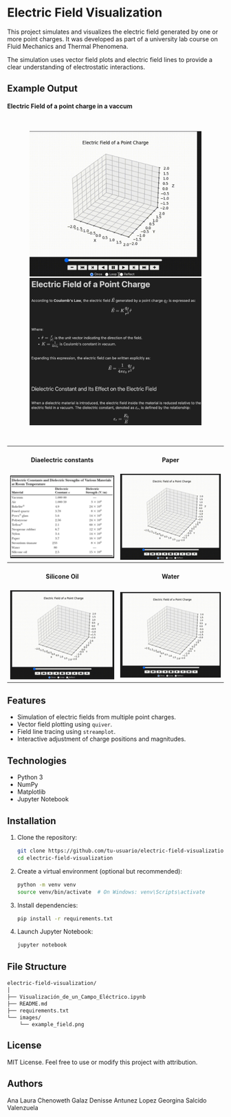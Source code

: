 # Electric Field Visualization

This project simulates and visualizes the electric field generated by one or more point charges. It was developed as part of a university lab course on Fluid Mechanics and Thermal Phenomena.

The simulation uses vector field plots and electric field lines to provide a clear understanding of electrostatic interactions.

## Example Output

<h4>Electric Field of a point charge in a vaccum</h4>
<br>
<p align="center">
  <img src="img/animations/vaccum.gif" alt="Empty field" width="400">
  <img src="img/explanation.png" alt="Point charge" width="400">
</p>

<br>

<table>
    <tr>
        <th><h4>Diaelectric constants</h4></th>
        <th><h4>Paper</h4></th>
    </tr>
    <tr>
    <td><img src="img/diaelectric-constants.png" alt="Diaelectric constants" width="300"></td>
    <td><img src="img/animations/paper.gif" alt="Paper" width="300"></td> 
  </tr>
  <tr>
    <th><h4>Silicone Oil</h4></th>
    <th><h4>Water</h4></th>
  </tr>
  <tr>
    <td><img src="img/animations/silicone-oil.gif" alt="Silicone oil" width="300"></td>
    <td><img src="img/animations/water.gif" alt="Water" width="300"></td>
  </tr>
  
  
</table>

## Features

- Simulation of electric fields from multiple point charges.
- Vector field plotting using `quiver`.
- Field line tracing using `streamplot`.
- Interactive adjustment of charge positions and magnitudes.

## Technologies

- Python 3
- NumPy
- Matplotlib
- Jupyter Notebook

## Installation

1. Clone the repository:
   ```bash
   git clone https://github.com/tu-usuario/electric-field-visualization.git
   cd electric-field-visualization
   ```

2. Create a virtual environment (optional but recommended):
   ```bash
   python -m venv venv
   source venv/bin/activate  # On Windows: venv\Scripts\activate
   ```

3. Install dependencies:
   ```bash
   pip install -r requirements.txt
   ```

4. Launch Jupyter Notebook:
   ```bash
   jupyter notebook
   ```

## File Structure

```
electric-field-visualization/
│
├── Visualización_de_un_Campo_Eléctrico.ipynb
├── README.md
├── requirements.txt
└── images/
    └── example_field.png
```

## License

MIT License. Feel free to use or modify this project with attribution.

## Authors
Ana Laura Chenoweth Galaz
Denisse Antunez Lopez
Georgina Salcido Valenzuela
